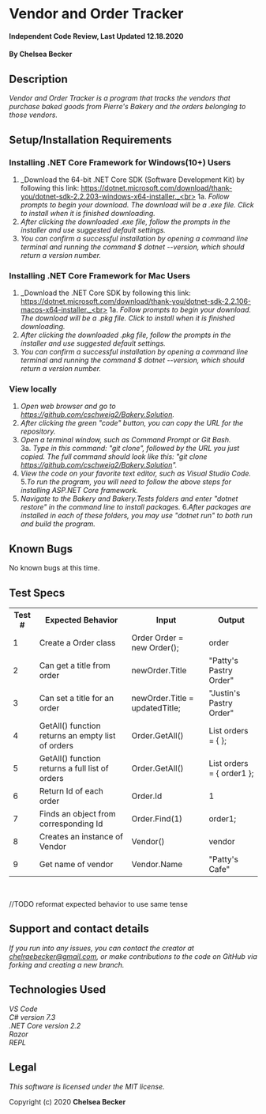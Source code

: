 # Vendor and Order Tracker

#### Independent Code Review, Last Updated 12.18.2020

#### **By Chelsea Becker**

## Description

_Vendor and Order Tracker is a program that tracks the vendors that purchase baked goods from Pierre's Bakery and the orders belonging to those vendors._

## Setup/Installation Requirements

### Installing .NET Core Framework for Windows(10+) Users

1. _Download the 64-bit .NET Core SDK (Software Development Kit) by following this link: https://dotnet.microsoft.com/download/thank-you/dotnet-sdk-2.2.203-windows-x64-installer._<br>
1a. _Follow prompts to begin your download. The download will be a .exe file. Click to install when it is finished downloading._
2. _After clicking the downloaded .exe file, follow the prompts in the installer and use suggested default settings._
3. _You can confirm a successful installation by opening a command line terminal and running the command $ dotnet --version, which should return a version number._


### Installing .NET Core Framework for Mac Users

1. _Download the .NET Core SDK by following this link: https://dotnet.microsoft.com/download/thank-you/dotnet-sdk-2.2.106-macos-x64-installer._<br>
1a. _Follow prompts to begin your download. The download will be a .pkg file. Click to install when it is finished downloading._
2. _After clicking the downloaded .pkg file, follow the prompts in the installer and use suggested default settings._
3. _You can confirm a successful installation by opening a command line terminal and running the command $ dotnet --version, which should return a version number._


### View locally

1. _Open web browser and go to https://github.com/cschweig2/Bakery.Solution._
2. _After clicking the green "code" button, you can copy the URL for the repository._
3. _Open a terminal window, such as Command Prompt or Git Bash._<br>
  3a. _Type in this command: "git clone", followed by the URL you just copied. The full command should look like this: "git clone https://github.com/cschweig2/Bakery.Solution"._
4. _View the code on your favorite text editor, such as Visual Studio Code._
5._To run the program, you will need to follow the above steps for installing ASP.NET Core framework._ 
6. _Navigate to the Bakery and Bakery.Tests folders and enter "dotnet restore" in the command line to install packages._
6._After packages are installed in each of these folders, you may use "dotnet run" to both run and build the program._

## Known Bugs

No known bugs at this time.

## Test Specs


<table>
  <tr>
    <th>Test #</th>
    <th>Expected Behavior</th>
    <th>Input</th>
    <th>Output</th>
  </tr>
  <tr>
    <td>1</td>
    <td>Create a Order class</td>
    <td>Order Order = new Order();</td>
    <td>order</td>
  </tr>
  <tr>
    <td>2</td>
    <td>Can get a title from order</td>
    <td>newOrder.Title</td>
    <td>"Patty's Pastry Order"</td>
  </tr>
  <tr>
    <td>3</td>
    <td>Can set a title for an order</td>
    <td>newOrder.Title = updatedTitle;</td>
    <td>"Justin's Pastry Order"</td>
  </tr>
  <tr>
    <td>4</td>
    <td>GetAll() function returns an empty list of orders</td>
    <td>Order.GetAll()</td>
    <td>List<Order> orders = { }; </td>
  </tr>
  <tr>
    <td>5</td>
    <td>GetAll() function returns a full list of orders</td>
    <td>Order.GetAll()</td>
    <td>List<Order> orders = { order1 }; </td>
  </tr>
  <tr>
    <td>6</td>
    <td>Return Id of each order</td>
    <td>Order.Id</td>
    <td>1</td>
  </tr>
  <tr>
    <td>7</td>
    <td>Finds an object from corresponding Id</td>
    <td>Order.Find(1)</td>
    <td>order1;</td>
  </tr>
  <tr>
    <td>8</td>
    <td>Creates an instance of Vendor</td>
    <td>Vendor()</td>
    <td>vendor</td>
  </tr>
  <tr>
    <td>9</td>
    <td>Get name of vendor</td>
    <td>Vendor.Name</td>
    <td>"Patty's Cafe"</td>
  </tr>
</table>
<br>

//TODO reformat expected behavior to use same tense

## Support and contact details

_If you run into any issues, you can contact the creator at chelraebecker@gmail.com, or make contributions to the code on GitHub via forking and creating a new branch._

## Technologies Used

_VS Code_ <br>
_C# version 7.3_<br>
_.NET Core version 2.2_<br>
_Razor_<br>
_REPL_<br>

## Legal

*This software is licensed under the MIT license.*

Copyright (c) 2020 **Chelsea Becker**
